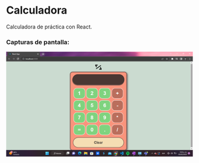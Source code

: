 # Calculadora
Calculadora de práctica con React.

### Capturas de pantalla:

![Captura 1](src/imgs/1.png)
